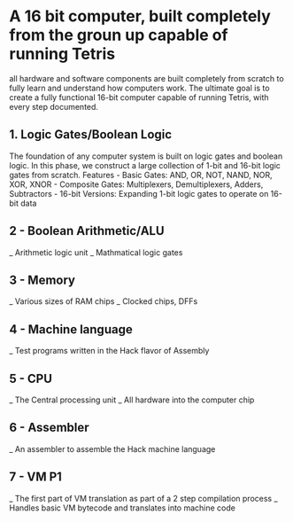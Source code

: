 # A 16 bit computer, built completely from the groun up capable of running Tetris
all hardware and software components are built completely from scratch to fully learn and understand how computers work. The ultimate goal is to create a fully functional 16-bit computer capable of running Tetris, with every step documented.
## 1. Logic Gates/Boolean Logic
The foundation of any computer system is built on logic gates and boolean logic. In this phase, we construct a large collection of 1-bit and 16-bit logic gates from scratch.
Features
    - Basic Gates: AND, OR, NOT, NAND, NOR, XOR, XNOR
    - Composite Gates: Multiplexers, Demultiplexers, Adders, Subtractors
    - 16-bit Versions: Expanding 1-bit logic gates to operate on 16-bit data
## 2 - Boolean Arithmetic/ALU
  _ Arithmetic logic unit
  _ Mathmatical logic gates
## 3 - Memory
  _ Various sizes of RAM chips
  _ Clocked chips, DFFs
## 4 - Machine language
  _ Test programs written in the Hack flavor of Assembly
## 5 - CPU
  _ The Central processing unit
  _ All hardware into the computer chip
## 6 - Assembler
  _ An assembler to assemble the Hack machine language
## 7 - VM P1
  _ The first part of VM translation as part of a 2 step compilation process
  _ Handles basic VM bytecode and translates into machine code
